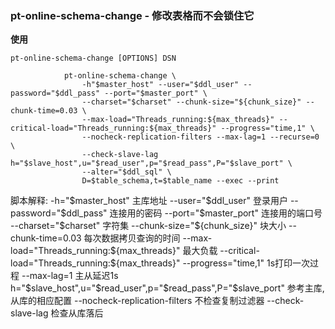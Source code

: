 ### pt-online-schema-change - 修改表格而不会锁住它
**使用**
```shell
pt-online-schema-change [OPTIONS] DSN
```


```shell
            pt-online-schema-change \
                -h"$master_host" --user="$ddl_user" --password="$ddl_pass" --port="$master_port" \
                --charset="$charset" --chunk-size="${chunk_size}" --chunk-time=0.03 \
                --max-load="Threads_running:${max_threads}" --critical-load="Threads_running:${max_threads}" --progress="time,1" \
                --nocheck-replication-filters --max-lag=1 --recurse=0 \
                --check-slave-lag h="$slave_host",u="$read_user",p="$read_pass",P="$slave_port" \
                --alter="$ddl_sql" \
                D=$table_schema,t=$table_name --exec --print
```

脚本解释:
-h="$master_host" 主库地址
--user="$ddl_user" 登录用户
--password="$ddl_pass" 连接用的密码
--port="$master_port" 连接用的端口号
--charset="$charset" 字符集
--chunk-size="${chunk_size}" 块大小
--chunk-time=0.03 每次数据拷贝查询的时间
--max-load="Threads_running:${max_threads}" 最大负载
--critical-load="Threads_running:${max_threads}"
--progress="time,1" 1s打印一次过程
--max-lag=1 主从延迟1s
h="$slave_host",u="$read_user",p="$read_pass",P="$slave_port" 参考主库, 从库的相应配置
--nocheck-replication-filters 不检查复制过滤器
--check-slave-lag 检查从库落后
